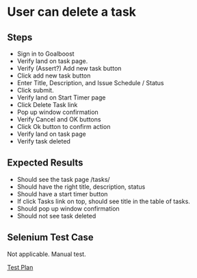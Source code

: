 <link rel="stylesheet" type="text/css" href="../testplan.css">

User can delete a task
======================

Steps
-----

* Sign in to Goalboost
* Verify land on task page.
* Verify (Assert?) Add new task button
* Click add new task button
* Enter Title, Description, and Issue Schedule / Status
* Click submit.
* Verify land on Start Timer page
* Click Delete Task link
* Pop up window confirmation
* Verify Cancel and OK buttons
* Click Ok button to confirm action
* Verify land on task page
* Verify task deleted

Expected Results
----------------

* Should see the task page /tasks/<someId>
* Should have the right title, description, status
* Should have a start timer button
* If click Tasks link on top, should see title in the table of tasks.
* Should pop up window confirmation
* Should not see task deleted

Selenium Test Case
-------------------

Not applicable.  Manual test.

[Test Plan](TestPlan.html)
